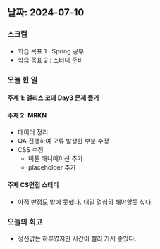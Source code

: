 ## 날짜: 2024-07-10

### 스크럼
- 학습 목표 1 : Spring 공부
- 학습 목표 2 : 스터디 준비

### 오늘 한 일
#### 주제 1: 엘리스 코데 Day3 문제 풀기

#### 주제 2: MRKN
- 데이터 정리
- QA 진행하여 오류 발생한 부분 수정
- CSS 수정
    - 버튼 애니메이션 추가
    - placeholder 추가

#### 주제 CS면접 스터디
- 아직 반정도 밖에 못했다. 내일 열심히 해야할듯 싶다.

### 오늘의 회고
- 정신없는 하루였지만 시간이 빨리 가서 좋았다.

